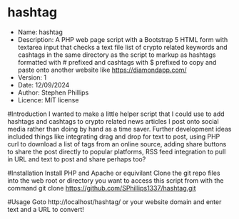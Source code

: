 # hashtag
* Name: hashtag
* Description: A PHP web page script with a Bootstrap 5 HTML form with textarea input that checks a text file list of crypto related keywords and cashtags in the same directory as the script to markup as hashtags formatted with # prefixed and cashtags with $ prefixed to copy and paste onto another website like https://diamondapp.com/
* Version: 1
* Date: 12/09/2024
* Author: Stephen Phillips
* Licence: MIT license

#Introduction
I wanted to make a little helper script that I could use to add hashtags and cashtags to crypto related news articles I post onto social media rather than doing by hand as a time saver.
Further development ideas included things like integrating drag and drop for text to post, using PHP curl to download a list of tags from an online source, adding share buttons to share the post directly to popular platforms, RSS feed integration to pull in URL and text to post and share perhaps too?

#Installation
Install PHP and Apache or equivilant
Clone the git repo files into the web root or directory you want to access this script from with the command git clone https://github.com/SPhillips1337/hashtag.git

#Usage
Goto http://localhost/hashtag/ or your website domain and enter text and a URL to convert!


